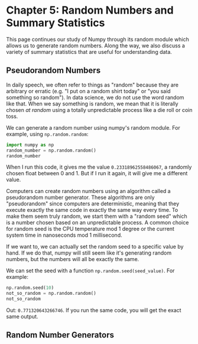 # Chapter 5: Random Numbers and Summary Statistics

This page continues our study of Numpy through its random module which allows us to generate random numbers. Along the way, we also discuss a variety of summary statistics that are useful for understanding data.

## Pseudorandom Numbers

In daily speech, we often refer to things as "random" because they are arbitrary or erratic (e.g. "I put on a random shirt today" or "you said something so random"). In data science, we do not use the word random like that. When we say something is random, we mean that it is literally chosen *at random* using a totally unpredictable process like a die roll or coin toss.

We can generate a random number using numpy's random module. For example, using `np.random.random`:

```python
import numpy as np
random_number = np.random.random()
random_number
```

When I run this code, it gives me the value `0.23318962558486067`, a randomly chosen float between 0 and 1. But if I run it again, it will give me a different value.

Computers can create random numbers using an algorithm called a pseudorandom number generator. These algorithms are only "pseudorandom" since computers are deterministic, meaning that they execute exactly the same code in exactly the same way every time. To make them seem truly random, we start them with a "random seed" which is a number chosen based on an unpredictable process. A common choice for random seed is the CPU temperature mod 1 degree or the current system time in nanoseconds mod 1 millisecond.

If we want to, we can actually set the random seed to a specific value by hand. If we do that, numpy will still seem like it's generating random numbers, but the numbers will all be exactly the same.

We can set the seed with a function `np.random.seed(seed_value)`. For example:

```python
np.random.seed(10)
not_so_random = np.random.random()
not_so_random
```

Out: `0.771320643266746`. If you run the same code, you will get the exact same output.

## Random Number Generators

